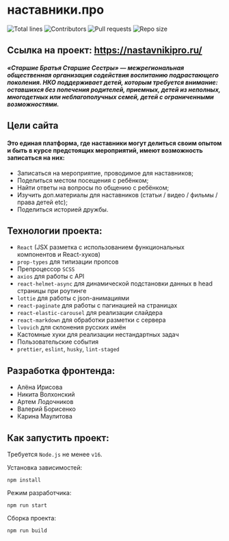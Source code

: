# наставники.про
![Total lines](https://img.shields.io/tokei/lines/github/valeriiBorisenko/bbbs_team3_react?style=flat-square)
![Contributors](https://img.shields.io/github/contributors/valeriiBorisenko/bbbs_team3_react?color=blue&style=flat-square)
![Pull requests](https://img.shields.io/github/issues-pr-closed-raw/valeriiBorisenko/bbbs_team3_react?color=blue&style=flat-square)
![Repo size](https://img.shields.io/github/repo-size/valeriiBorisenko/bbbs_team3_react?style=flat-square)

## Ссылка на проект: https://nastavnikipro.ru/

##### «Старшие Братья Старшие Сестры» — межрегиональная общественная организация содействия воспитанию подрастающего поколения. НКО поддерживает детей, которым требуется внимание: оставшихся без попечения родителей, приемных, детей из неполных, многодетных или неблагополучных семей, детей с ограниченными возможностями.

## Цели сайта

#### Это единая платформа, где наставники могут делиться своим опытом и быть в курсе предстоящих мероприятий, имеют возможность записаться на них:

- Записаться на мероприятие, проводимое для наставников;
- Поделиться местом посещения с ребёнком;
- Найти ответы на вопросы по общению с ребёнком;
- Изучить доп.материалы для наставников (статьи / видео / фильмы / права детей etc);
- Поделиться историей дружбы.

## Технологии проекта:
- `React` (JSX разметка с использованием функциональных компонентов и React-хуков)
- `prop-types` для типизации пропсов
- Препроцессор `SCSS`
- `axios` для работы с API
- `react-helmet-async` для динамической подстановки данных в head страницы при роутинге
- `lottie` для работы с json-анимациями
- `react-paginate` для работы с пагинацией на страницах
- `react-elastic-carousel` для реализации слайдера
- `react-markdown` для обработки разметки с сервера
- `lvovich` для склонения русских имён
- Кастомные хуки для реализации нестандартных задач
- Пользовательские события
- `prettier`, `eslint`, `husky`, `lint-staged`

## Разработка фронтенда:
- Алёна Ирисова
- Никита Волхонский
- Артем Лодочников
- Валерий Борисенко
- Карина Маулитова

## Как запустить проект:

Требуется `Node.js` не менее `v16`.

Установка зависимостей:
```
npm install
```
Режим разработчика:
```
npm run start
```
Сборка проекта:
```
npm run build
```
